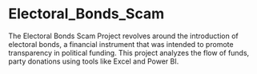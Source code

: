 # Electoral_Bonds_Scam
The Electoral Bonds Scam Project revolves around the introduction of electoral bonds, a financial instrument that was intended to promote transparency in political funding. This project analyzes the flow of funds, party donations using tools like Excel and Power BI.

